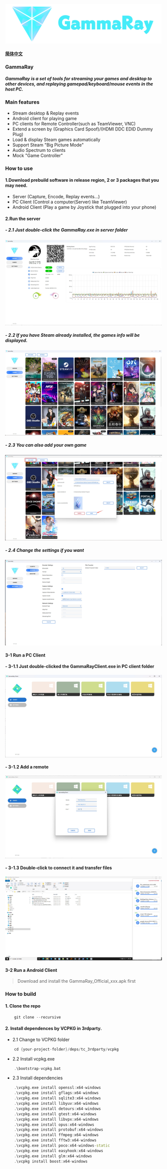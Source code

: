 ![](docs/images/GammaRay.png)
#### [简体中文](docs/Readme_CN.md)

### GammaRay
##### GammaRay is a set of tools for streaming your games and desktop to other devices, and replaying gamepad/keyboard/mouse events in the host PC.

### Main features
- Stream desktop & Replay events
- Android client for playing game
- PC clients for Remote Controller(such as TeamViewer, VNC)
- Extend a screen by (Graphics Card Spoof)/(HDMI DDC EDID Dummy Plug)
- Load & display Steam games automatically
- Support Steam "Big Picture Mode"
- Audio Spectrum to clients
- Mock "Game Controller"

### How to use
#### 1.Download prebuild software in release region, 2 or 3 packages that you may need.
- Server (Capture, Encode, Replay events...)
- PC Client (Control a computer(Server) like TeamViewer)
- Android Client (Play a game by Joystick that plugged into your phone)

#### 2.Run the server
##### - 2.1 Just double-click the GammaRay.exe in server folder
![](docs/images/srv_main.png)

##### - 2.2 If you have Steam already installed, the games info will be displayed.
![](docs/images/srv_steam.png)

##### - 2.3 You can also add your own game
![](docs/images/srv_add_game.png)

##### - 2.4 Change the settings if you want
![](docs/images/srv_settings.png)

#### 3-1 Run a PC Client
#### - 3-1.1 Just double-clicked the GammaRayClient.exe in PC client folder
![](docs/images/client_main.png)

#### - 3-1.2 Add a remote
![](docs/images/client_add_remote.png)

#### - 3-1.3 Double-click to connect it and transfer files
![](docs/images/client_file_transfer.png)

#### 3-2 Run a Android Client
> Download and install the GammaRay_Official_xxx.apk first


### How to build
#### 1. Clone the repo
```c++
    git clone --recursive 
```

#### 2. Install dependences by VCPKG in 3rdparty.
- 2.1 Change to VCPKG folder
```c++
    cd {your-project-folder}/deps/tc_3rdparty/vcpkg
```
- 2.2 Install vcpkg.exe
```c++
    .\bootstrap-vcpkg.bat 
```
- 2.3 Install dependencies
```c++
    .\vcpkg.exe install openssl:x64-windows
    .\vcpkg.exe install gflags:x64-windows
    .\vcpkg.exe install sqlite3:x64-windows
    .\vcpkg.exe install libyuv:x64-windows
    .\vcpkg.exe install detours:x64-windows
    .\vcpkg.exe install gtest:x64-windows
    .\vcpkg.exe install libvpx:x64-windows
    .\vcpkg.exe install opus:x64-windows
    .\vcpkg.exe install protobuf:x64-windows
    .\vcpkg.exe install ffmpeg:x64-windows
    .\vcpkg.exe install fftw3:x64-windows
    .\vcpkg.exe install poco:x64-windows-static
    .\vcpkg.exe install easyhook:x64-windows
    .\vcpkg.exe install glm:x64-windows
    .\vcpkg install boost:x64-windows
```
